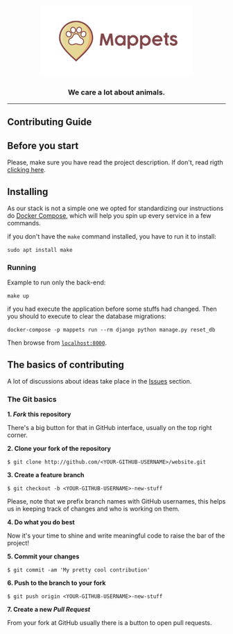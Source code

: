<!-- PROJECT LOGO -->
<p align="center">
  <a href="https://github.com/Mappets">
    <img src="https://raw.githubusercontent.com/Mappets/assets/master/brand/brand-colored.png" width="350px" alt="Mappets brand">
  </a>

  <h3 align="center">We care a lot about animals.</h3>
</p>

---

## Contributing Guide

## Before you start

Please, make sure you have read the project description. If don't, read rigth [clicking here](https://github.com/Mappets/backend/blob/master/README.md).

## Installing

As our stack is not a simple one we opted for standardizing our instructions do [Docker Compose](https://docs.docker.com/compose/install/), which will help you spin up every service in a few commands.

if you don't have the `make` command installed, you have to run it to install:

```console
sudo apt install make
```

### Running

Example to run only the back-end:

```console
make up
```

if you had execute the application before some stuffs had changed. Then you should to execute to clear the database migrations:

```console
docker-compose -p mappets run --rm django python manage.py reset_db
```

Then browse from [`localhost:8000`](http://localhost:8000).

## The basics of contributing

A lot of discussions about ideas take place in the [Issues](https://github.com/Mappets/backend/issues) section.

### The Git basics

**1. _Fork_ this repository**

There's a big button for that in GitHub interface, usually on the top right corner.

**2. Clone your fork of the repository**

```console
$ git clone http://github.com/<YOUR-GITHUB-USERNAME>/website.git
```

**3. Create a feature branch**

```console
$ git checkout -b <YOUR-GITHUB-USERNAME>-new-stuff
```

Please, note that we prefix branch names with GitHub usernames, this helps us in keeping track of changes and who is working on them.

**4. Do what you do best**

Now it's your time to shine and write meaningful code to raise the bar of the project!

**5. Commit your changes**

```console
$ git commit -am 'My pretty cool contribution'
```

**6. Push to the branch to your fork**

```consle
$ git push origin <YOUR-GITHUB-USERNAME>-new-stuff
```

**7. Create a new _Pull Request_**

From your fork at GitHub usually there is a button to open pull requests.
